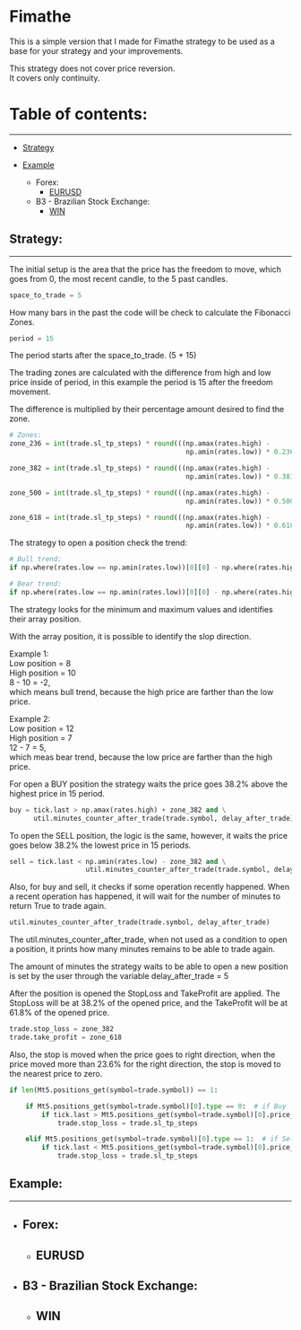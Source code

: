 
# Fimathe

This is a simple version that I made for Fimathe strategy to be used as a base for your strategy
and your improvements.

This strategy does not cover price reversion.  
It covers only continuity.

# Table of contents:
___
- [Strategy](#strategy)

- [Example](#example)
  - Forex:
    - [EURUSD](#eurusd)
  - B3 - Brazilian Stock Exchange:
    - [WIN](#win)
    

  

## Strategy:
___
The initial setup is the area that the price has the freedom to move, which goes from 0, the most recent candle,
to the 5 past candles.
```python
space_to_trade = 5
```

How many bars in the past the code will be check to calculate the Fibonacci Zones.
```python
period = 15
```
The period starts after the space_to_trade. (5 + 15)


The trading zones are calculated with the difference from high and low price inside of period, in this example
the period is 15 after the freedom movement. 

The difference is multiplied by their percentage amount desired to find the zone.
```python
# Zones:
zone_236 = int(trade.sl_tp_steps) * round(((np.amax(rates.high) -
                                            np.amin(rates.low)) * 0.236) / int(trade.sl_tp_steps))  # 23.60%

zone_382 = int(trade.sl_tp_steps) * round(((np.amax(rates.high) -
                                            np.amin(rates.low)) * 0.381) / int(trade.sl_tp_steps))  # 38.20%

zone_500 = int(trade.sl_tp_steps) * round(((np.amax(rates.high) -
                                            np.amin(rates.low)) * 0.500) / int(trade.sl_tp_steps))  # 50.00%

zone_618 = int(trade.sl_tp_steps) * round(((np.amax(rates.high) -
                                            np.amin(rates.low)) * 0.618) / int(trade.sl_tp_steps))  # 61.80%
```

The strategy to open a position check the trend:
```python
# Bull trend:
if np.where(rates.low == np.amin(rates.low))[0][0] - np.where(rates.high == np.amax(rates.high))[0][0] < 0:

# Bear trend:
if np.where(rates.low == np.amin(rates.low))[0][0] - np.where(rates.high == np.amax(rates.high))[0][0] > 0:
```
The strategy looks for the minimum and maximum values and identifies their array position.

With the array position, it is possible to identify the slop direction.

Example 1:  
Low position = 8  
High position = 10  
8 - 10 = -2,  
which means bull trend, because the high price are farther than the low price.

Example 2:  
Low position = 12  
High position = 7  
12 - 7 = 5,   
which meas bear trend, because the low price are farther than the high price.

For open a BUY position the strategy waits the price goes 38.2% above the highest price in 15 period.
```python
buy = tick.last > np.amax(rates.high) + zone_382 and \
      util.minutes_counter_after_trade(trade.symbol, delay_after_trade)
```

To open the SELL position, the logic is the same, however, it waits the price goes below 38.2% the
lowest price in 15 periods.
```python
sell = tick.last < np.amin(rates.low) - zone_382 and \
                   util.minutes_counter_after_trade(trade.symbol, delay_after_trade)
```
Also, for buy and sell, it checks if some operation recently happened. 
When a recent operation has happened, it will wait for the number of minutes to return True to trade again.
```python
util.minutes_counter_after_trade(trade.symbol, delay_after_trade)
```
The util.minutes_counter_after_trade, when not used as a condition to open a position, it prints how many minutes
remains to be able to trade again.

The amount of minutes the strategy waits to be able to open a new position is set by the user
through the variable delay_after_trade = 5

After the position is opened the StopLoss and TakeProfit are applied.
The StopLoss will be at 38.2% of the opened price, and the TakeProfit will be at 61.8% of the opened price.
```python
trade.stop_loss = zone_382
trade.take_profit = zone_618
```

Also, the stop is moved when the price goes to right direction, when the price moved more than 23.6% for the right
direction, the stop is moved to the nearest price to zero. 
```python
if len(Mt5.positions_get(symbol=trade.symbol)) == 1:

    if Mt5.positions_get(symbol=trade.symbol)[0].type == 0:  # if Buy
        if tick.last > Mt5.positions_get(symbol=trade.symbol)[0].price_open + zone_236:
            trade.stop_loss = trade.sl_tp_steps

    elif Mt5.positions_get(symbol=trade.symbol)[0].type == 1:  # if Sell
        if tick.last < Mt5.positions_get(symbol=trade.symbol)[0].price_open - zone_236:
            trade.stop_loss = trade.sl_tp_steps
```

## Example:
___
- ## Forex:
  - ## EURUSD
- ## B3 - Brazilian Stock Exchange:
  - ## WIN
